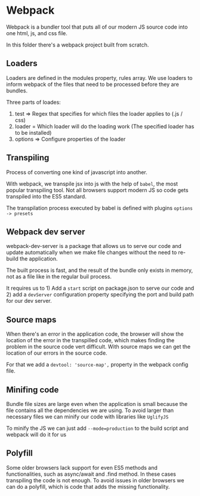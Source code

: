 # Webpack

Webpack is a bundler tool that puts all of our modern JS source code into one html, js, and css file.

In this folder there's a webpack project built from scratch.

## Loaders
Loaders are defined in the modules property, rules array. We use loaders to inform webpack of the files that need to be processed before they are bundles.

Three parts of loades:
1) test => Regex that specifies for which files the loader applies to (.js / css)
2) loader = Which loader will do the loading work (The specified loader has to be installed)
3) options => Configure properties of the loader

## Transpiling
Process of converting one kind of javascript into another.

With webpack, we transpile jsx into js with the help of `babel`, the most popular transpiling tool.
Not all browsers support modern JS so code gets transpiled into the ES5 standard.

The transpilation process executed by babel is defined with plugins `options -> presets`

## Webpack dev server
webpack-dev-server is a package that allows us to serve our code and update automatically when we make file changes without the need to re-build the application.

The built process is fast, and the result of the bundle only exists in memory, not as a file like in the regular buil process.

It requires us to 1) Add a `start` script on package.json to serve our code and 2) add a `devServer` configuration property specifying the port and build path for our dev server.

## Source maps
When there's an error in the application code, the browser will show the location of the error in the transpilled code, which makes finding the problem in the source code vert difficult. With source maps we can get the location of our errors in the source code.

For that we add a `devtool: 'source-map',` property in the webpack config file.

## Minifing code
Bundle file sizes are large even when the application is small because the file contains all the dependencies we are using.
To avoid larger than necessary files we can minify our code with libraries like `UglifyJS`

To minify the JS we can just add `--mode=production` to the build script and webpack will do it for us

## Polyfill
Some older browsers lack support for even ES5 methods and functionalities, such as async/await and .find method. In these cases transpiling the code is not enough. To avoid issues in older browsers we can do a polyfill, which is code that adds the missing functionality.
